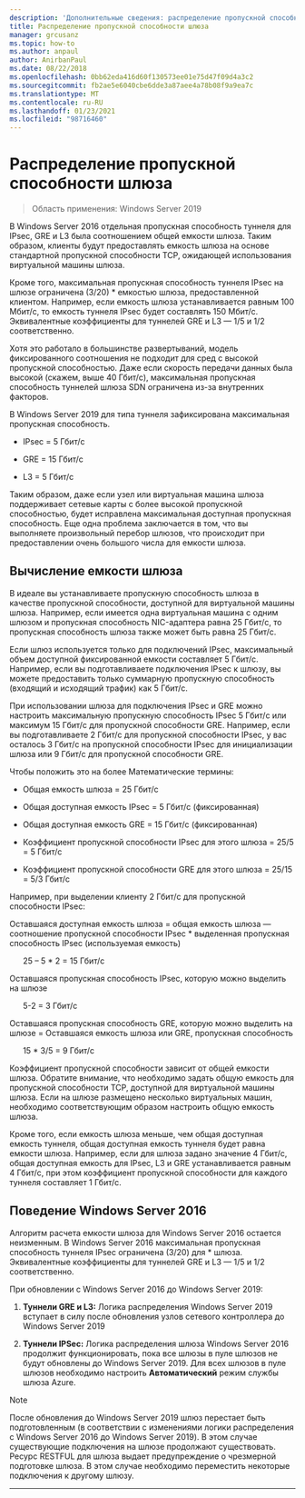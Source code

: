 ```yaml
---
description: 'Дополнительные сведения: распределение пропускной способности шлюза'
title: Распределение пропускной способности шлюза
manager: grcusanz
ms.topic: how-to
ms.author: anpaul
author: AnirbanPaul
ms.date: 08/22/2018
ms.openlocfilehash: 0bb62eda416d60f130573ee01e75d47f09d4a3c2
ms.sourcegitcommit: fb2ae5e6040cbe6dde3a87aee4a78b08f9a9ea7c
ms.translationtype: MT
ms.contentlocale: ru-RU
ms.lasthandoff: 01/23/2021
ms.locfileid: "98716460"
---
```

# <a name="gateway-bandwidth-allocation"></a>Распределение пропускной способности шлюза

>Область применения: Windows Server 2019

В Windows Server 2016 отдельная пропускная способность туннеля для IPsec, GRE и L3 была соотношением общей емкости шлюза. Таким образом, клиенты будут предоставлять емкость шлюза на основе стандартной пропускной способности TCP, ожидающей использования виртуальной машины шлюза.

Кроме того, максимальная пропускная способность туннеля IPsec на шлюзе ограничена (3/20) \* емкостью шлюза, предоставленной клиентом. Например, если емкость шлюза устанавливается равным 100 Мбит/с, то емкость туннеля IPsec будет составлять 150 Мбит/с. Эквивалентные коэффициенты для туннелей GRE и L3 — 1/5 и 1/2 соответственно.

Хотя это работало в большинстве развертываний, модель фиксированного соотношения не подходит для сред с высокой пропускной способностью. Даже если скорость передачи данных была высокой (скажем, выше 40 Гбит/с), максимальная пропускная способность туннелей шлюза SDN ограничена из-за внутренних факторов.

В Windows Server 2019 для типа туннеля зафиксирована максимальная пропускная способность.

-   IPsec = 5 Гбит/с

-   GRE = 15 Гбит/с

-   L3 = 5 Гбит/с

Таким образом, даже если узел или виртуальная машина шлюза поддерживает сетевые карты с более высокой пропускной способностью, будет исправлена максимальная доступная пропускная способность. Еще одна проблема заключается в том, что вы выполняете произвольный перебор шлюзов, что происходит при предоставлении очень большого числа для емкости шлюза.

## <a name="gateway-capacity-calculation"></a>Вычисление емкости шлюза

В идеале вы устанавливаете пропускную способность шлюза в качестве пропускной способности, доступной для виртуальной машины шлюза. Например, если имеется одна виртуальная машина с одним шлюзом и пропускная способность NIC-адаптера равна 25 Гбит/с, то пропускная способность шлюза также может быть равна 25 Гбит/с.

Если шлюз используется только для подключений IPsec, максимальный объем доступной фиксированной емкости составляет 5 Гбит/с. Например, если вы подготавливаете подключения IPsec к шлюзу, вы можете предоставить только суммарную пропускную способность (входящий и исходящий трафик) как 5 Гбит/с.

При использовании шлюза для подключения IPsec и GRE можно настроить максимальную пропускную способность IPsec 5 Гбит/с или максимум 15 Гбит/с для пропускной способности GRE. Например, если вы подготавливаете 2 Гбит/с для пропускной способности IPsec, у вас осталось 3 Гбит/с на пропускной способности IPsec для инициализации шлюза или 9 Гбит/с для пропускной способности GRE.

Чтобы положить это на более Математические термины:

- Общая емкость шлюза = 25 Гбит/с

- Общая доступная емкость IPsec = 5 Гбит/с (фиксированная)

- Общая доступная емкость GRE = 15 Гбит/с (фиксированная)

- Коэффициент пропускной способности IPsec для этого шлюза = 25/5 = 5 Гбит/с

- Коэффициент пропускной способности GRE для этого шлюза = 25/15 = 5/3 Гбит/с

Например, при выделении клиенту 2 Гбит/с для пропускной способности IPsec:

Оставшаяся доступная емкость шлюза = общая емкость шлюза — соотношение пропускной способности IPsec * выделенная пропускная способность IPsec (используемая емкость)

&nbsp;&nbsp;&nbsp;&nbsp;&nbsp;&nbsp;25 – 5 * 2 = 15 Гбит/с

Оставшаяся пропускная способность IPsec, которую можно выделить на шлюзе

&nbsp;&nbsp;&nbsp;&nbsp;&nbsp;&nbsp;5-2 = 3 Гбит/с

Оставшаяся пропускная способность GRE, которую можно выделить на шлюзе = Оставшаяся емкость шлюза или GRE, пропускная способность

&nbsp;&nbsp;&nbsp;&nbsp;&nbsp;&nbsp;15 * 3/5 = 9 Гбит/с

Коэффициент пропускной способности зависит от общей емкости шлюза. Обратите внимание, что необходимо задать общую емкость для пропускной способности TCP, доступной для виртуальной машины шлюза. Если на шлюзе размещено несколько виртуальных машин, необходимо соответствующим образом настроить общую емкость шлюза.

Кроме того, если емкость шлюза меньше, чем общая доступная емкость туннеля, общая доступная емкость туннеля будет равна емкости шлюза. Например, если для шлюза задано значение 4 Гбит/с, общая доступная емкость для IPsec, L3 и GRE устанавливается равным 4 Гбит/с, при этом коэффициент пропускной способности для каждого туннеля составляет 1 Гбит/с.

## <a name="windows-server-2016-behavior"></a>Поведение Windows Server 2016

Алгоритм расчета емкости шлюза для Windows Server 2016 остается неизменным. В Windows Server 2016 максимальная пропускная способность туннеля IPsec ограничена (3/20) для \* шлюза. Эквивалентные коэффициенты для туннелей GRE и L3 — 1/5 и 1/2 соответственно.

При обновлении с Windows Server 2016 до Windows Server 2019:

1.  **Туннели GRE и L3:** Логика распределения Windows Server 2019 вступает в силу после обновления узлов сетевого контроллера до Windows Server 2019

2.  **Туннели IPSec:** Логика распределения шлюза Windows Server 2016 продолжит функционировать, пока все шлюзы в пуле шлюзов не будут обновлены до Windows Server 2019. Для всех шлюзов в пуле шлюзов необходимо настроить **Автоматический** режим службы шлюза Azure.

>[!NOTE]
>После обновления до Windows Server 2019 шлюз перестает быть подготовленным (в соответствии с изменениями логики распределения с Windows Server 2016 до Windows Server 2019). В этом случае существующие подключения на шлюзе продолжают существовать. Ресурс RESTFUL для шлюза выдает предупреждение о чрезмерной подготовке шлюза. В этом случае необходимо переместить некоторые подключения к другому шлюзу.

---
